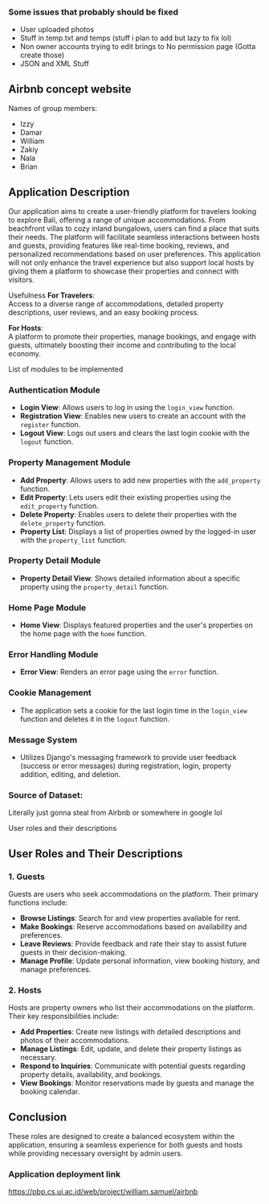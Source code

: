 

### Some issues that probably should be fixed
- User uploaded photos
- Stuff in temp.txt and temps (stuff i plan to add but lazy to fix lol)
- Non owner accounts trying to edit brings to No permission page (Gotta create those)
- JSON and XML Stuff


Airbnb concept website
---
Names of group members:<br>
- Izzy<br>
- Damar<br>
- William<br>
- Zakiy<br>
- Nala<br>
- Brian<br>


Application Description
--
Our application aims to create a user-friendly platform for travelers looking to explore Bali, offering a range of unique accommodations. From beachfront villas to cozy inland bungalows, users can find a place that suits their needs. The platform will facilitate seamless interactions between hosts and guests, providing features like real-time booking, reviews, and personalized recommendations based on user preferences. This application will not only enhance the travel experience but also support local hosts by giving them a platform to showcase their properties and connect with visitors.

Usefulness
<b>For Travelers</b>: <br>
Access to a diverse range of accommodations, detailed property descriptions, user reviews, and an easy booking process.

<b>For Hosts</b>: <br>
A platform to promote their properties, manage bookings, and engage with guests, ultimately boosting their income and contributing to the local economy.

List of modules to be implemented
### Authentication Module
- **Login View**: Allows users to log in using the `login_view` function.
- **Registration View**: Enables new users to create an account with the `register` function.
- **Logout View**: Logs out users and clears the last login cookie with the `logout` function.

### Property Management Module
- **Add Property**: Allows users to add new properties with the `add_property` function.
- **Edit Property**: Lets users edit their existing properties using the `edit_property` function.
- **Delete Property**: Enables users to delete their properties with the `delete_property` function.
- **Property List**: Displays a list of properties owned by the logged-in user with the `property_list` function.

### Property Detail Module
- **Property Detail View**: Shows detailed information about a specific property using the `property_detail` function.

### Home Page Module
- **Home View**: Displays featured properties and the user's properties on the home page with the `home` function.

### Error Handling Module
- **Error View**: Renders an error page using the `error` function.

### Cookie Management
- The application sets a cookie for the last login time in the `login_view` function and deletes it in the `logout` function.

### Message System
- Utilizes Django's messaging framework to provide user feedback (success or error messages) during registration, login, property addition, editing, and deletion.

### Source of Dataset: <br>
Literally just gonna steal from Airbnb or somewhere in google lol

User roles and their descriptions 
## User Roles and Their Descriptions

### 1. Guests
Guests are users who seek accommodations on the platform. Their primary functions include:
- **Browse Listings**: Search for and view properties available for rent.
- **Make Bookings**: Reserve accommodations based on availability and preferences.
- **Leave Reviews**: Provide feedback and rate their stay to assist future guests in their decision-making.
- **Manage Profile**: Update personal information, view booking history, and manage preferences.

### 2. Hosts
Hosts are property owners who list their accommodations on the platform. Their key responsibilities include:
- **Add Properties**: Create new listings with detailed descriptions and photos of their accommodations.
- **Manage Listings**: Edit, update, and delete their property listings as necessary.
- **Respond to Inquiries**: Communicate with potential guests regarding property details, availability, and bookings.
- **View Bookings**: Monitor reservations made by guests and manage the booking calendar.

## Conclusion
These roles are designed to create a balanced ecosystem within the application, ensuring a seamless experience for both guests and hosts while providing necessary oversight by admin users.


### Application deployment link
https://pbp.cs.ui.ac.id/web/project/william.samuel/airbnb
